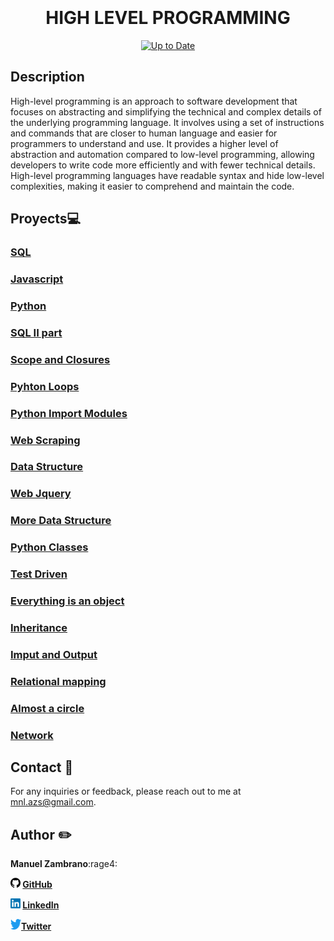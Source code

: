<div align="center">
<br> <!-- Línea vacía --><br> <!-- Línea vacía --><br> <!-- Línea vacía --><br>

# HIGH LEVEL PROGRAMMING
[![Up to Date](https://github.com/ikatyang/emoji-cheat-sheet/workflows/Up%20to%20Date/badge.svg)](https://github.com/ikatyang/emoji-cheat-sheet/actions?query=workflow%3A%22Up+to+Date%22)
  </div>
<div align="left"> 

  ## Description

High-level programming is an approach to software development that focuses on abstracting and simplifying the technical and complex details of the underlying programming language. It involves using a set of instructions and commands that are closer to human language and easier for programmers to understand and use. It provides a higher level of abstraction and automation compared to low-level programming, allowing developers to write code more efficiently and with fewer technical details. High-level programming languages have readable syntax and hide low-level complexities, making it easier to comprehend and maintain the code.


## Proyects:computer:

  ### [SQL](./0x00-SQL_introduction)
  ### [Javascript](./0x00-javascript-warm_up)
  ### [Python](./0x00-python-hello_world)
  ### [SQL II part](./0x01-SQL_more_queries)
  ### [Scope and Closures](./0x01-javascript_objects_scopes_closures)
  ### [Pyhton Loops](./0x01-python-if_else_loops_functions)
  ### [Python Import Modules](./0x01-python-import_modules)
  ### [Web Scraping](./0x02-javascript-web_scraping)
  ### [Data Structure](./0x02-python-data_structures)
  ### [Web Jquery](./0x03-javascript-web_jquery)
  ### [More Data Structure](./0x03-python-more_data_structures)
  ### [Python Classes](./0x04-python-classes)
  ### [Test Driven](./0x07-python-test_driven_development)
  ### [Everything is an object](./0x09-python-everything_is_object)
  ### [Inheritance](./0x0A-python-inheritance)
  ### [Imput and Output](./0x0B-python-input_output)
  ### [Relational mapping](./0x0B-python-object_relational_mapping)
  ### [Almost a circle](./0x0C-python-almost_a_circle)
  ### [Network](./0x0C-python-network_1)

## Contact :postbox:	
For any inquiries or feedback, please reach out to me at mnl.azs@gmail.com.

## Author :pencil2:
 **Manuel Zambrano**:rage4:

<b> <img src="images/githublogo.png" alt="GitHub" width="16" height="16"> [GitHub](https://github.com/mnlazs)</b>

<b> <img src="images/640px-LinkedIn_logo_initials.png" alt="Texto alternativo" width="16" height="16"> [LinkedIn](https://www.linkedin.com/in/manuelalejandrozambrano/)</b>

<b> <img src="images/download.png" alt="Twitter" width="17" height="17">[Twitter](https://twitter.com/mlejandroz/) </b>
 
